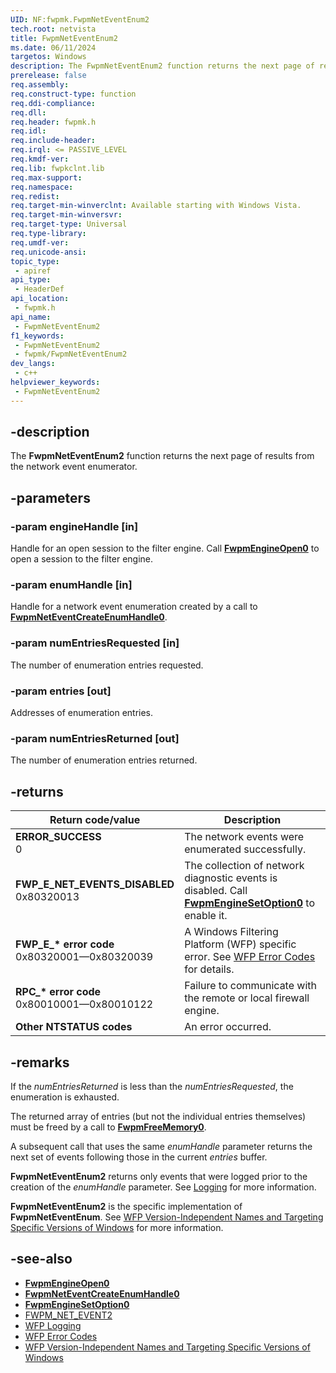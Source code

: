 ```yaml
---
UID: NF:fwpmk.FwpmNetEventEnum2
tech.root: netvista
title: FwpmNetEventEnum2
ms.date: 06/11/2024
targetos: Windows
description: The FwpmNetEventEnum2 function returns the next page of results from the network event enumerator.
prerelease: false
req.assembly: 
req.construct-type: function
req.ddi-compliance: 
req.dll: 
req.header: fwpmk.h
req.idl: 
req.include-header: 
req.irql: <= PASSIVE_LEVEL
req.kmdf-ver: 
req.lib: fwpkclnt.lib
req.max-support: 
req.namespace: 
req.redist: 
req.target-min-winverclnt: Available starting with Windows Vista.
req.target-min-winversvr: 
req.target-type: Universal
req.type-library: 
req.umdf-ver: 
req.unicode-ansi: 
topic_type:
 - apiref
api_type:
 - HeaderDef
api_location:
 - fwpmk.h
api_name:
 - FwpmNetEventEnum2
f1_keywords:
 - FwpmNetEventEnum2
 - fwpmk/FwpmNetEventEnum2
dev_langs:
 - c++
helpviewer_keywords:
 - FwpmNetEventEnum2
---
```


## -description

The **FwpmNetEventEnum2** function returns the next page of results from the network event enumerator.

## -parameters

### -param engineHandle [in]

Handle for an open session to the filter engine. Call **[FwpmEngineOpen0](nf-fwpmk-fwpmengineopen0.md)** to open a session to the filter engine.

### -param enumHandle [in]

Handle for a network event enumeration created by a call to **[FwpmNetEventCreateEnumHandle0](nf-fwpmk-fwpmneteventcreateenumhandle0.md)**.

### -param numEntriesRequested [in]

The number of enumeration entries requested.

### -param entries [out]

Addresses of enumeration entries.

### -param numEntriesReturned [out]

The number of enumeration entries returned.

## -returns

| Return code/value | Description |
|---|---|
| **ERROR_SUCCESS**<br>0 | The network events were enumerated successfully. |
| **FWP_E_NET_EVENTS_DISABLED**<br>0x80320013 | The collection of network diagnostic events is disabled. Call **[FwpmEngineSetOption0](nf-fwpmk-fwpmenginesetoption0.md)** to enable it. |
| **FWP_E_\* error code**<br>0x80320001—0x80320039 | A Windows Filtering Platform (WFP) specific error. See [WFP Error Codes](/windows/win32/fwp/wfp-error-codes) for details. |
| **RPC_\* error code**<br>0x80010001—0x80010122 | Failure to communicate with the remote or local firewall engine. |
| **Other NTSTATUS codes** | An error occurred. |

## -remarks

If the *numEntriesReturned* is less than the *numEntriesRequested*, the enumeration is exhausted.

The returned array of entries (but not the individual entries themselves) must be freed by a call to **[FwpmFreeMemory0](nf-fwpmk-fwpmfreememory0.md)**.

A subsequent call that uses the same *enumHandle* parameter returns the next set of events following those in the current *entries* buffer.

**FwpmNetEventEnum2** returns only events that were logged prior to the creation of the *enumHandle* parameter. See [Logging](/windows/desktop/FWP/logging) for more information.

**FwpmNetEventEnum2** is the specific implementation of **FwpmNetEventEnum**. See [WFP Version-Independent Names and Targeting Specific Versions of Windows](/windows/desktop/FWP/wfp-version-independent-names-and-targeting-specific-versions-of-windows) for more information.

## -see-also

- **[FwpmEngineOpen0](nf-fwpmk-fwpmengineopen0.md)**
- **[FwpmNetEventCreateEnumHandle0](nf-fwpmk-fwpmneteventcreateenumhandle0.md)**
- **[FwpmEngineSetOption0](nf-fwpmk-fwpmenginesetoption0.md)**
- [FWPM_NET_EVENT2](/windows/desktop/api/fwpmtypes/ns-fwpmtypes-fwpm_net_event2)
- [WFP Logging](/windows/desktop/FWP/logging)
- [WFP Error Codes](/windows/win32/fwp/wfp-error-codes)
- [WFP Version-Independent Names and Targeting Specific Versions of Windows](/windows/desktop/FWP/wfp-version-independent-names-and-targeting-specific-versions-of-windows)
